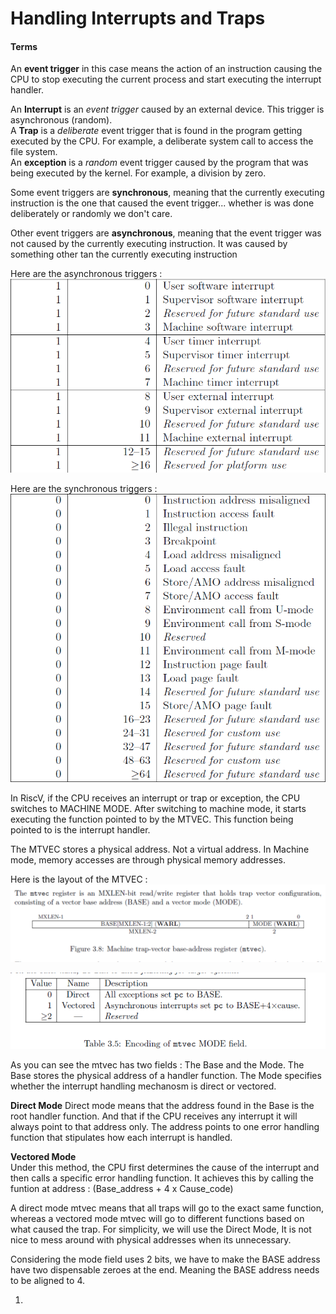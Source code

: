 # Handling Interrupts and Traps

#### Terms

An **event trigger** in this case means the action of an instruction causing the CPU to stop executing the current process and start executing the interrupt handler.    

An **Interrupt** is an *event trigger* caused by an external device. This trigger is asynchronous (random).   
A **Trap** is a *deliberate* event trigger that is found in the program getting executed by the CPU. For example, a deliberate system call to access the file system.  
An **exception** is a *random* event trigger caused by the program that was being executed by the kernel. For example, a division by zero.  

Some event triggers are **synchronous**, meaning that the currently executing instruction is the one that caused the event trigger... whether is was done deliberately or randomly we don't care. 

Other event triggers are **asynchronous**, meaning that the event trigger was not caused by the currently executing instruction. It was caused by something other tan the currently executing instruction

Here are the asynchronous triggers :
![](./images/mcause_asynchronous_interrupts.png)

Here are the synchronous triggers :
![](./images/mcause_synchronous_interrupts.png)



In RiscV, if the CPU receives an interrupt or trap or exception, the CPU switches to MACHINE MODE. After switching to machine mode, it starts executing the function pointed to by the MTVEC. This function being pointed to is the interrupt handler.

The MTVEC stores a physical address. Not a virtual address. In Machine mode, memory accesses are through physical memory addresses.  

Here is the layout of the MTVEC :   
![MTVEC register](images/RISCV/MTVEC_register.png)

![MTVEC mode field values](images/RISCV/MTVEC_mode_field_values.png)

As you can see the mtvec has two fields : The Base and the Mode. The Base stores the physical address of a handler function. The Mode specifies whether the interrupt handling mechanosm is direct or vectored.

**Direct Mode** 
Direct mode means that the address found in the Base is the root handler function. And that if the CPU receives any interrupt it will always point to that address only. The address points to one error handling function that stipulates how each interrupt is handled.   

**Vectored Mode**   
Under this method, the CPU first determines the cause of the interrupt and then calls a specific error handling function. It achieves this by calling the funtion at address : (Base_address + 4 x Cause_code)

A direct mode mtvec means that all traps will go to the exact same function, whereas a vectored mode mtvec will go to different functions based on what caused the trap. 
For simplicity, we will use the Direct Mode, It is not nice to mess around with physical addresses when its unnecessary.    

Considering the mode field uses 2 bits, we have to make the BASE address have two dispensable zeroes at the end. Meaning the BASE address needs to be aligned to 4.




1. 



